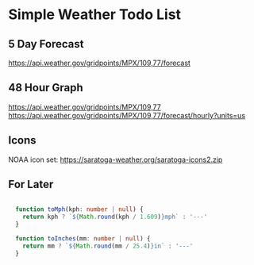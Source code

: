 # Simple Weather Todo List

## 5 Day Forecast
https://api.weather.gov/gridpoints/MPX/109,77/forecast

## 48 Hour Graph
https://api.weather.gov/gridpoints/MPX/109,77
https://api.weather.gov/gridpoints/MPX/109,77/forecast/hourly?units=us

## Icons
NOAA icon set:
https://saratoga-weather.org/saratoga-icons2.zip

## For Later
```typescript

  function toMph(kph: number | null) {
    return kph ? `${Math.round(kph / 1.609)}mph` : '---'
  }

  function toInches(mm: number | null) {
    return mm ? `${Math.round(mm / 25.4)}in` : '---'
  }
```
